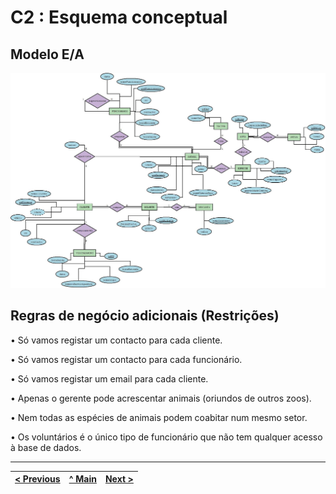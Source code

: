 # C2 : Esquema conceptual

## Modelo E/A

![An alternative description](Diagrama.png) 

## Regras de negócio adicionais (Restrições)

• Só vamos registar um contacto para cada cliente.

• Só vamos registar um contacto para cada funcionário.

• Só vamos registar um email para cada cliente.

•	Apenas o gerente pode acrescentar animais (oriundos de outros zoos).

•	Nem todas as espécies de animais podem coabitar num mesmo setor.

•	Os voluntários é o único tipo de funcionário que não tem qualquer acesso à base de dados.

---
[< Previous](rebd01.md) | [^ Main](https://github.com/PaulaMmmm/-tcm22-sibd-g04/tree/main/REBD) | [Next >](rebd03.md)
:--- | :---: | ---: 

